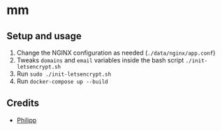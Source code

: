 # mm

## Setup and usage

1. Change the NGINX configuration as needed (`./data/nginx/app.conf`)
2. Tweaks `domains` and `email` variables inside the bash script `./init-letsencrypt.sh`
3. Run `sudo ./init-letsencrypt.sh`
4. Run `docker-compose up --build`

## Credits

* [Philipp](https://pentacent.medium.com/nginx-and-lets-encrypt-with-docker-in-less-than-5-minutes-b4b8a60d3a71)
